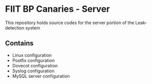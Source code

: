 # FIIT BP Canaries - Server

This repository holds source codes for the server portion of the Leak-detection system

## Contains

- Linux configuration
- Postfix configuration
- Dovecot configuration
- Syslog configuration
- MySQL server configuration